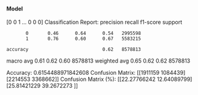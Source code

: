 #### Model
[0 0 1 ... 0 0 0]
Classification Report:
              precision    recall  f1-score   support

           0       0.46      0.64      0.54   2995598
           1       0.76      0.60      0.67   5583215

    accuracy                           0.62   8578813
   macro avg       0.61      0.62      0.60   8578813
weighted avg       0.65      0.62      0.62   8578813

Accuracy: 0.6154488971842608
Confusion Matrix:
[[1911159 1084439]
 [2214553 3368662]]
Confusion Matrix (%):
[[22.27766242 12.64089799]
 [25.81421229 39.2672273 ]]

